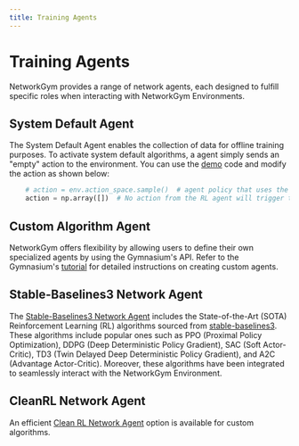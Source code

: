 ```yaml
---
title: Training Agents
---
```


# Training Agents

NetworkGym provides a range of network agents, each designed to fulfill specific roles when interacting with NetworkGym Environments.

## System Default Agent

The System Default Agent enables the collection of data for offline training purposes. To activate system default algorithms, a agent simply sends an "empty" action to the environment. You can use the [demo](https://github.com/IntelLabs/networkgym/blob/main/network_gym_client_demo.py) code and modify the action as shown below:

```python
    # action = env.action_space.sample()  # agent policy that uses the observation and info
    action = np.array([])  # No action from the RL agent will trigger the system default algorithm provided by the environment.
``` 

## Custom Algorithm Agent
NetworkGym offers flexibility by allowing users to define their own specialized agents by using the Gymnasium's API. Refer to the Gymnasium's [tutorial](https://gymnasium.farama.org/tutorials/training_agents/) for detailed instructions on creating custom agents.

## Stable-Baselines3 Network Agent
The [Stable-Baselines3 Network Agent](https://github.com/pinyaras/GMAClient) includes the State-of-the-Art (SOTA) Reinforcement Learning (RL) algorithms sourced from [stable-baselines3](https://stable-baselines3.readthedocs.io/en/master/). These algorithms include popular ones such as PPO (Proximal Policy Optimization), DDPG (Deep Deterministic Policy Gradient), SAC (Soft Actor-Critic), TD3 (Twin Delayed Deep Deterministic Policy Gradient), and A2C (Advantage Actor-Critic). Moreover, these algorithms have been integrated to seamlessly interact with the NetworkGym Environment.

## CleanRL Network Agent
An efficient [Clean RL Network Agent](https://github.com/pinyaras/GMAClient) option is available for custom algorithms.
